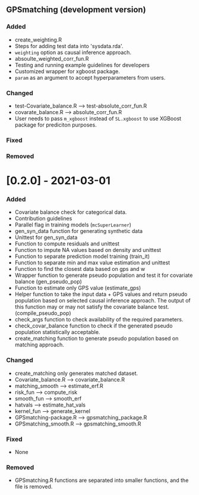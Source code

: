 ## GPSmatching (development version)

### Added

- create_weighting.R
- Steps for adding test data into 'sysdata.rda'.
- `weighting` option as causal inference approach.  
- absoulte_weighted_corr_fun.R
- Testing and running example guidelines for developers
- Customized wrapper for xgboost package.
- `param` as an argument to accept hyperparameters from users.


### Changed

- test-Covariate_balance.R --> test-absolute_corr_fun.R
- covarate_balance.R --> absolute_corr_fun.R
- User needs to pass `m_xgboost` instead of `SL.xgboost` to  use XGBoost package for prediciton purposes.

### Fixed
### Removed



# [0.2.0] - 2021-03-01

### Added

* Covariate balance check for categorical data.
* Contribution guidelines
* Parallel flag in training models (`mcSuperLearner`)
* gen_syn_data function for generating synthetic data
* Unittest for gen_syn_data
* Function to compute residuals and unittest
* Function to impute NA values based on density and unittest
* Function to separate prediction model training (train_it)
* Function to separate min and max value estimation and unittest
* Function to find the closest data based on gps and w
* Wrapper function to generate pseudo population and test it for covariate balance (gen_pseudo_pop)
* Function to estimate only GPS value (estimate_gps)
* Helper function to take the input data + GPS values and return pseudo population based on selected causal inference approach. The output of this function may or may not satisfy the covariate balance test. (compile_pseudo_pop)
* check_args function to check availability of the required parameters.
* check_covar_balance function to check if the generated pseudo population statistically acceptable.
* create_matching function to generate pseudo population based on matching approach.

### Changed

* create_matching only generates matched dataset.
* Covariate_balance.R --> covariate_balance.R
* matching_smooth --> estimate_erf.R
* risk_fun --> compute_risk
* smooth_fun --> smooth_erf
* hatvals --> estimate_hat_vals
* kernel_fun --> generate_kernel
* GPSmatching-package.R --> gpsmatching_package.R
* GPSmatching_smooth.R --> gpsmatching_smooth.R

### Fixed

* None

### Removed

* GPSmatching.R functions are separated into smaller functions, and the file is removed.